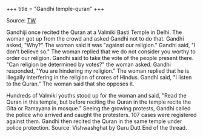 +++
title = "Gandhi temple-quran"
+++

Source: [TW](https://unrollthread.com/t/1516099832263606272/)


Gandhiji once recited the Quran at a Valmiki Basti Temple in Delhi. The woman got up from the crowd and asked Gandhi not to do that. Gandhi asked, "Why?" The woman said it was "against our religion." Gandhi said, "I don't believe so." The woman replied that we do not consider you worthy to order our religion. Gandhi said to take the vote of the people present there. "Can religion be determined by votes?" the woman asked. Gandhi responded, "You are hindering my religion." The woman replied that he is illegally interfering in the religion of crores of Hindus. Gandhi said, "I listen to the Quran." The woman said that she opposes it.

Hundreds of Valmiki youths stood up for the woman and said, "Read the Quran in this temple, but before reciting the Quran in the temple recite the Gita or Ramayana in mosque.” Seeing the growing protests, Gandhi called the police who arrived and caught the protesters. 107 cases were registered against them. Gandhi then recited the Quran in the same temple under police protection. Source: Vishwashghat by Guru Dutt End of the thread. 